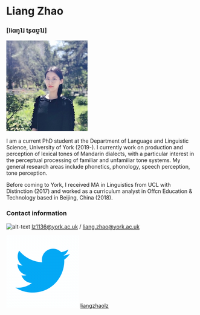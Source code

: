 # Liang Zhao

### [liɑŋ˥˩  tʂɑʊ̯˥˩]

![Image](mypic.jpg)

I am a current PhD student at the Department of Language and Linguistic Science, University of York (2019-). I currently work on production and perception of lexical tones of Mandarin dialects, with a particular interest in the perceptual processing of familiar and unfamiliar tone systems.  My general research areas include phonetics, phonology, speech perception, tone perception.  

Before coming to York, I received MA in Linguistics from UCL with Distinction (2017) and worked as a curriculum analyst in Offcn Education & Technology based in Beijing, China (2018).

### Contact information

![alt-text](mail_icon.gif) lz1136@york.ac.uk / liang.zhao@york.ac.uk

![alt-text](twitter_icon.gif)  [liangzhaolz](https://twitter.com/liangzhaolz)



